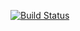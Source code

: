 [![Build Status](https://travis-ci.org/disaster-guard/back-end.svg?branch=master)](https://travis-ci.org/disaster-guard/back-end)
